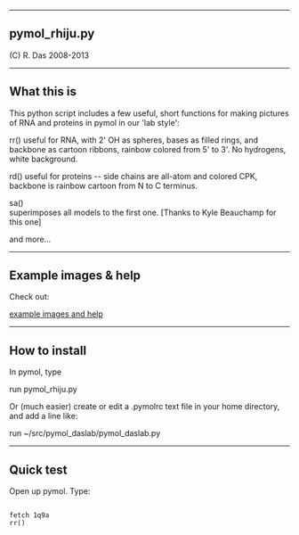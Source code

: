 -----------------------
 pymol_rhiju.py
-----------------------
(C) R. Das 2008-2013

------------
What this is
------------

This python script includes a few useful, short functions for making pictures of RNA and proteins in pymol in our 'lab style':

rr()
 useful for RNA, with 2' OH as spheres, bases as filled rings, and backbone as cartoon ribbons, rainbow colored from 5' to 3'. No hydrogens, white background. 

rd()
 useful for proteins -- side chains are all-atom and colored CPK, backbone is rainbow cartoon from N to C terminus.

sa()   
 superimposes all models to the first one. [Thanks to Kyle Beauchamp for this one]

and more...

--------------
Example images & help
--------------
Check out: 

[example images and help](https://docs.google.com/document/d/1uWeEEGPjAceaw07ESf9bec-FrxW4Bx6jGaBqoHbSXuo/edit)


--------------
How to install
--------------

In pymol, type 

 run pymol_rhiju.py

Or (much easier) create or edit a .pymolrc text file in your home directory, and add a line like:

 run ~/src/pymol_daslab/pymol_daslab.py

--------------
Quick test
--------------

Open up pymol. Type:

<code>
fetch 1q9a
rr()
</code>

